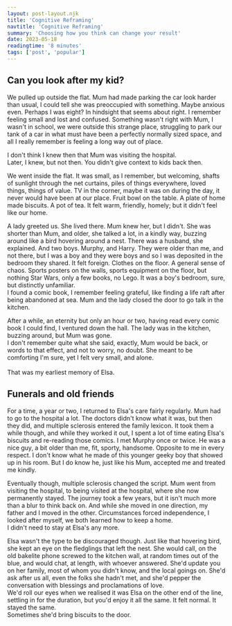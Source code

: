 ```yaml
---
layout: post-layout.njk
title: 'Cognitive Reframing'
navtitle: 'Cognitive Reframing'
summary: 'Choosing how you think can change your result'
date: 2023-05-18
readingtime: '8 minutes'
tags: ['post', 'popular']
---
```

<h2>Can you look after my kid?</h2>
<p>
    We pulled up outside the flat. Mum had made parking the car look harder than usual, I could tell she was preoccupied with something. Maybe anxious even. Perhaps I was eight? In hindsight that seems about right. I remember feeling small and lost and confused. Something wasn't right with Mum, I wasn't in school, we were outside this strange place, struggling to park our tank of a car in what must have been a perfectly normally sized space, and all I really remember is feeling a long way out of place.
</p>
<p>
    I don't think I knew then that Mum was visiting the hospital.<br>Later, I knew, but not then. You didn't give context to kids back then.<!-- excerpt -->
</p>
<p>
    We went inside the flat. It was small, as I remember, but welcoming, shafts of sunlight through the net curtains, piles of things everywhere, loved things, things of value. TV in the corner, maybe it was on during the day, it never would have been at our place. Fruit bowl on the table. A plate of home made biscuits. A pot of tea. It felt warm, friendly, homely; but it didn't feel like our home.
</p>
<p>
    A lady greeted us. She lived there. Mum knew her, but I didn't. She was shorter than Mum, and older, she talked a lot, in a kindly way, buzzing around like a bird hovering around a nest. There was a husband, she explained. And two boys. Murphy, and Harry. They were older than me, and not there, but I was a boy and they were boys and so I was deposited in the bedroom they shared. It felt foreign. Clothes on the floor. A general sense of chaos. Sports posters on the walls, sports equipment on the floor, but nothing Star Wars, only a few books, no Lego. It was a boy's bedroom, sure, but distinctly unfamiliar.<br>I found a comic book, I remember feeling grateful, like finding a life raft after being abandoned at sea. Mum and the lady closed the door to go talk in the kitchen.
</p>
<p>
    After a while, an eternity but only an hour or two, having read every comic book I could find, I ventured down the hall. The lady was in the kitchen, buzzing around, but Mum was gone.<br>I don't remember quite what she said, exactly, Mum would be back, or words to that effect, and not to worry, no doubt. She meant to be comforting I'm sure, yet I felt very small, and alone.<br><br>
    That was my earliest memory of Elsa.
</p>
<h2>Funerals and old friends</h2>
<p>
    For a time, a year or two, I returned to Elsa's care fairly regularly. Mum had to go to the hospital a lot. The doctors didn't know what it was, but then they did, and multiple sclerosis entered the family lexicon. It took them a while though, and while they worked it out, I spent a lot of time eating Elsa's biscuits and re-reading those comics. I met Murphy once or twice. He was a nice guy, a bit older than me, fit, sporty, handsome. Opposite to me in every respect. I don't know what he made of this younger geeky boy that showed up in his room. But I do know he, just like his Mum, accepted me and treated me kindly.
</p>
<p>
    Eventually though, multiple sclerosis changed the script. Mum went from visiting the hospital, to being visited at the hospital, where she now permanently stayed. The journey took a few years, but it isn't much more than a blur to think back on. And while she moved in one direction, my father and I moved in the other. Circumstances forced independence, I looked after myself, we both learned how to keep a home.<br>I didn't need to stay at Elsa's any more.
</p>
<p>
    Elsa wasn't the type to be discouraged though. Just like that hovering bird, she kept an eye on the fledglings that left the nest. She would call, on the old bakelite phone screwed to the kitchen wall, at random times out of the blue, and would chat, at length, with whoever answered. She'd update you on her family, most of whom you didn't know, and the local goings on. She'd ask after us all, even the folks she hadn't met, and she'd pepper the conversation with blessings and proclamations of love.<br>We'd roll our eyes when we realised it was Elsa on the other end of the line, settling in for the duration, but you'd enjoy it all the same. It felt normal. It stayed the same.<br>Sometimes she'd bring biscuits to the door. 
</p>